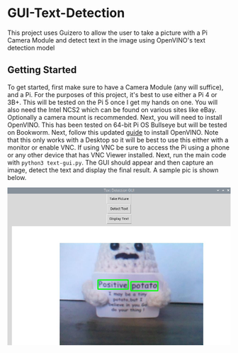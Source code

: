 # GUI-Text-Detection
This project uses Guizero to allow the user to take a picture with a Pi Camera Module and detect text in the image using OpenVINO's text detection model

## Getting Started

To get started, first make sure to have a Camera Module (any will suffice), and a Pi. For the purposes of this project, it's best to use either a Pi 4 or 3B+. This will be tested on the Pi 5 once I get my hands on one. You will also need the Intel NCS2 which can be found on various sites like eBay. Optionally a camera mount is recommended. Next, you will need to install OpenVINO. This has been tested on 64-bit Pi OS Bullseye but will be tested on Bookworm. Next, follow this updated [guide](https://gist.github.com/sentairanger/caf11a2432ceebd715c6b33c224f4960) to install OpenVINO. Note that this only works with a Desktop so it will be best to use this either with a monitor or enable VNC. If using VNC be sure to access the Pi using a phone or any other device that has VNC Viewer installed. Next, run the main code with `python3 text-gui.py`. The GUI should appear and then capture an image, detect the text and display the final result. A sample pic is shown below.

![picture](https://github.com/sentairanger/GUI-Text-Detection/blob/main/text-gui.png)
